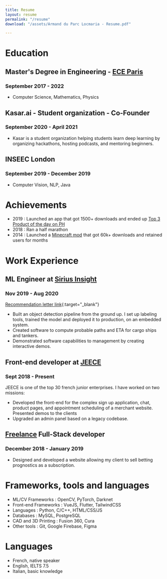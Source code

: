 ```yaml
---
title: Resume
layout: resume
permalink: "/resume"
download: "/assets/Armand du Parc Locmaria - Resume.pdf"

---
```

# Education

## Master's Degree in Engineering - [ECE Paris](https://www.ece.fr/ecole-ingenieur/)

### September 2017 - 2022

* Computer Science, Mathematics, Physics

## Kasar.ai - Student organization - Co-Founder

### September 2020 - April 2021

* Kasar is a student organization helping students learn deep learning by organizing hackathons, hosting podcasts, and mentoring beginners.

## INSEEC London

### September 2019 - December 2019

* Computer Vision, NLP, Java

# Achievements

* 2019 : Launched an app that got 1500+ downloads and ended up [Top 3 Product of the day on PH](https://www.producthunt.com/posts/draft-2faab89a-3e8d-4d42-ada3-73d69511104f)
* 2018 : Ran a half marathon
* 2014 : Launched a [Minecraft mod](https://armandpl.com/projects/cng-mods.html) that got 60k+ downloads and retained users for months

# Work Experience

## ML Engineer at [Sirius Insight](https://www.siriusinsight.ai/)

### Nov 2019 - Aug 2020

[Recommendation letter link](https://armandpl.com/assets/rec_letter_anthony_rix.pdf){:target="_blank"}

* Built an object detection pipeline from the ground up. I set up labeling tools, trained the model and deployed it to production, on an embedded system.
* Created software to compute probable paths and ETA for cargo ships and tankers.
* Demonstrated software capabilities to management by creating interactive demos.

## Front-end developer at [JEECE](https://www.jeece.fr/)

### Sept 2018 - Present

JEECE is one of the top 30 french junior enterprises. I have worked on two missions:

* Developed the front-end for the complex sign up application, chat, product pages, and appointment scheduling of a merchant website. Presented demos to the clients
* Upgraded an admin panel based on a legacy codebase.

## [Freelance](https://www.malt.fr/profile/armandduparclocmaria) Full-Stack developer

### December 2018 - January 2019

* Designed and developed a website allowing my client to sell betting prognostics as a subscription.

# Frameworks, tools and languages

* ML/CV Frameworks : OpenCV, PyTorch, Darknet
* Front-end Frameworks : VueJS, Flutter, TailwindCSS
* Languages : Python, C/C++, HTML/CSS/JS
* Databases : MySQL, PostgreSQL
* CAD and 3D Printing : Fusion 360, Cura
* Other tools : Git, Google Firebase, Figma

# Languages

* French, native speaker
* English, IELTS 7.5
* Italian, basic knowledge